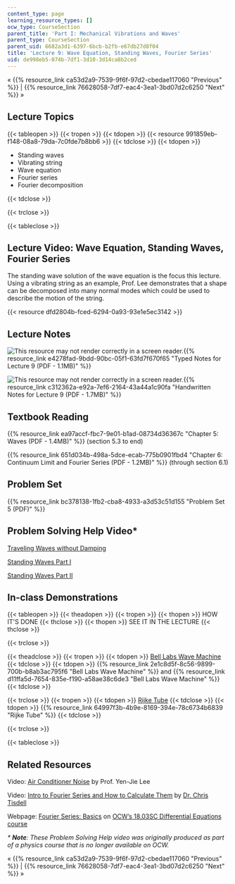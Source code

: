 ```yaml
---
content_type: page
learning_resource_types: []
ocw_type: CourseSection
parent_title: 'Part I: Mechanical Vibrations and Waves'
parent_type: CourseSection
parent_uid: 6682a3d1-6397-6bcb-b2fb-e67db27d8f04
title: 'Lecture 9: Wave Equation, Standing Waves, Fourier Series'
uid: de998eb5-074b-7df1-3d10-3d14ca8b2ced
---
```


« {{% resource_link ca53d2a9-7539-9f6f-97d2-cbedae117060 "Previous" %}} | {{% resource_link 76628058-7df7-eac4-3ea1-3bd07d2c6250 "Next" %}} »

Lecture Topics
--------------

{{< tableopen >}}
{{< tropen >}}
{{< tdopen >}}
{{< resource 991859eb-f148-08a8-79da-7c0fde7b8bb6 >}}
{{< tdclose >}}
{{< tdopen >}}


*   Standing waves
*   Vibrating string
*   Wave equation
*   Fourier series
*   Fourier decomposition


{{< tdclose >}}

{{< trclose >}}

{{< tableclose >}}

Lecture Video: Wave Equation, Standing Waves, Fourier Series
------------------------------------------------------------

The standing wave solution of the wave equation is the focus this lecture. Using a vibrating string as an example, Prof. Lee demonstrates that a shape can be decomposed into many normal modes which could be used to describe the motion of the string.

{{< resource dfd2804b-fced-6294-0a93-93e1e5ec3142 >}}

Lecture Notes
-------------

![This resource may not render correctly in a screen reader.](/images/inacessible.gif){{% resource_link e4278fad-9bdd-90bc-05f1-63fd7f670f65 "Typed Notes for Lecture 9 (PDF - 1.1MB)" %}}

![This resource may not render correctly in a screen reader.](/images/inacessible.gif){{% resource_link c312362a-e92a-7ef6-2164-43a44a1c90fa "Handwritten Notes for Lecture 9 (PDF - 1.7MB)" %}}

Textbook Reading
----------------

{{% resource_link ea97accf-fbc7-9e01-b1ad-08734d36367c "Chapter 5: Waves (PDF - 1.4MB)" %}} (section 5.3 to end)

{{% resource_link 651d034b-498a-5dce-ecab-775b0901fbd4 "Chapter 6: Continuum Limit and Fourier Series (PDF - 1.2MB)" %}} (through section 6.1)

Problem Set
-----------

{{% resource_link bc378138-1fb2-cba8-4933-a3d53c51d155 "Problem Set 5 (PDF)" %}}

Problem Solving Help Video\*
----------------------------

[Traveling Waves without Damping](/courses/res-8-005-vibrations-and-waves-problem-solving-fall-2012/pages/problem-solving-videos/traveling-waves-without-damping-1/_index)

[Standing Waves Part I](/courses/res-8-005-vibrations-and-waves-problem-solving-fall-2012/pages/problem-solving-videos/standing-waves-part-i-1/_index)

[Standing Waves Part II](/courses/res-8-005-vibrations-and-waves-problem-solving-fall-2012/pages/problem-solving-videos/standing-waves-part-ii-1/_index)

In-class Demonstrations
-----------------------

{{< tableopen >}}
{{< theadopen >}}
{{< tropen >}}
{{< thopen >}}
HOW IT'S DONE
{{< thclose >}}
{{< thopen >}}
SEE IT IN THE LECTURE
{{< thclose >}}

{{< trclose >}}

{{< theadclose >}}
{{< tropen >}}
{{< tdopen >}}
[Bell Labs Wave Machine](http://tsgphysics.mit.edu/front/?page=demo.php&letnum=C%2027&show=0)
{{< tdclose >}}
{{< tdopen >}}
{{% resource_link 2e1c8d5f-8c56-9899-700b-b8ab3ac795f6 "Bell Labs Wave Machine" %}} and {{% resource_link d11ffa5d-7654-835e-f190-a58ae38c6de3 "Bell Labs Wave Machine" %}}
{{< tdclose >}}

{{< trclose >}}
{{< tropen >}}
{{< tdopen >}}
[Rijke Tube](http://tsgphysics.mit.edu/front/?page=demo.php&letnum=C%2065&show=0)
{{< tdclose >}}
{{< tdopen >}}
{{% resource_link 64997f3b-4b9e-8169-394e-78c6734b6839 "Rijke Tube" %}}
{{< tdclose >}}

{{< trclose >}}

{{< tableclose >}}

Related Resources
-----------------

Video: [Air Conditioner Noise](https://www.youtube.com/watch?v=llYbVDzE6aw) by Prof. Yen-Jie Lee

Video: [Intro to Fourier Series and How to Calculate Them](https://www.youtube.com/watch?v=Cb3HpOf2V1g) by [Dr. Chris Tisdell](https://research.unsw.edu.au/people/associate-professor-chris-tisdell)

Webpage: [Fourier Series: Basics](/courses/18-03sc-differential-equations-fall-2011/pages/unit-iii-fourier-series-and-laplace-transform/fourier-series-basics) on [OCW’s 18.03SC Differential Equations course](/courses/18-03sc-differential-equations-fall-2011)

_\* **Note**: These Problem Solving Help video was originally produced as part of a physics course that is no longer available on OCW._

« {{% resource_link ca53d2a9-7539-9f6f-97d2-cbedae117060 "Previous" %}} | {{% resource_link 76628058-7df7-eac4-3ea1-3bd07d2c6250 "Next" %}} »
